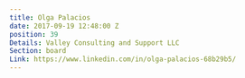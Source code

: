 ```yaml
---
title: Olga Palacios
date: 2017-09-19 12:48:00 Z
position: 39
Details: Valley Consulting and Support LLC
Section: board
Link: https://www.linkedin.com/in/olga-palacios-68b29b5/
---
```


